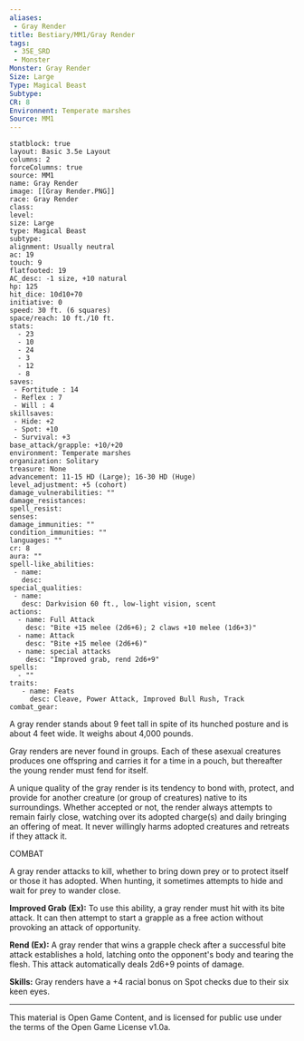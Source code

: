 ```yaml
---
aliases:
 - Gray Render
title: Bestiary/MM1/Gray Render
tags: 
 - 35E_SRD
 - Monster
Monster: Gray Render
Size: Large
Type: Magical Beast
Subtype: 
CR: 8
Environnent: Temperate marshes
Source: MM1
---
```


```statblock
statblock: true
layout: Basic 3.5e Layout
columns: 2
forceColumns: true
source: MM1 
name: Gray Render
image: [[Gray Render.PNG]]
race: Gray Render
class: 
level: 
size: Large
type: Magical Beast
subtype: 
alignment: Usually neutral
ac: 19
touch: 9
flatfooted: 19
AC_desc: -1 size, +10 natural
hp: 125
hit_dice: 10d10+70
initiative: 0
speed: 30 ft. (6 squares)
space/reach: 10 ft./10 ft.
stats:
  - 23
  - 10
  - 24
  - 3
  - 12
  - 8
saves:
 - Fortitude : 14
 - Reflex : 7
 - Will : 4
skillsaves:
 - Hide: +2
 - Spot: +10
 - Survival: +3
base_attack/grapple: +10/+20
environment: Temperate marshes
organization: Solitary
treasure: None
advancement: 11-15 HD (Large); 16-30 HD (Huge)
level_adjustment: +5 (cohort)
damage_vulnerabilities: ""
damage_resistances: 
spell_resist: 
senses: 
damage_immunities: ""
condition_immunities: ""
languages: ""
cr: 8
aura: ""
spell-like_abilities:
 - name: 
   desc: 
special_qualities:
 - name:
   desc: Darkvision 60 ft., low-light vision, scent
actions:
  - name: Full Attack
    desc: "Bite +15 melee (2d6+6); 2 claws +10 melee (1d6+3)"
  - name: Attack
    desc: "Bite +15 melee (2d6+6)"
  - name: special attacks
    desc: "Improved grab, rend 2d6+9"
spells:
  - ""
traits:
   - name: Feats
     desc: Cleave, Power Attack, Improved Bull Rush, Track
combat_gear:  
```


A gray render stands about 9 feet tall in spite of its hunched posture and is about 4 feet wide. It weighs about 4,000 pounds.

Gray renders are never found in groups. Each of these asexual creatures produces one offspring and carries it for a time in a pouch, but thereafter the young render must fend for itself.

A unique quality of the gray render is its tendency to bond with, protect, and provide for another creature (or group of creatures) native to its surroundings. Whether accepted or not, the render always attempts to remain fairly close, watching over its adopted charge(s) and daily bringing an offering of meat. It never willingly harms adopted creatures and retreats if they attack it.

COMBAT

A gray render attacks to kill, whether to bring down prey or to protect itself or those it has adopted. When hunting, it sometimes attempts to hide and wait for prey to wander close.


**Improved Grab (Ex):** To use this ability, a gray render must hit with its bite attack. It can then attempt to start a grapple as a free action without provoking an attack of opportunity.


**Rend (Ex):** A gray render that wins a grapple check after a successful bite attack establishes a hold, latching onto the opponent's body and tearing the flesh. This attack automatically deals 2d6+9 points of damage.


**Skills:** Gray renders have a +4 racial bonus on Spot checks due to their six keen eyes.

---

This material is Open Game Content, and is licensed for public use under the terms of the Open Game License v1.0a.
